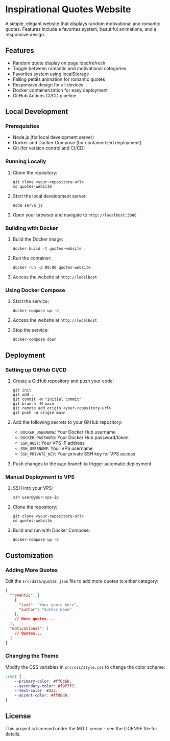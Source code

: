 # Inspirational Quotes Website

A simple, elegant website that displays random motivational and romantic quotes. Features include a favorites system, beautiful animations, and a responsive design.

## Features

- Random quote display on page load/refresh
- Toggle between romantic and motivational categories
- Favorites system using localStorage
- Falling petals animation for romantic quotes
- Responsive design for all devices
- Docker containerization for easy deployment
- GitHub Actions CI/CD pipeline

## Local Development

### Prerequisites

- Node.js (for local development server)
- Docker and Docker Compose (for containerized deployment)
- Git (for version control and CI/CD)

### Running Locally

1. Clone the repository:
   ```
   git clone <your-repository-url>
   cd quotes-website
   ```

2. Start the local development server:
   ```
   node serve.js
   ```

3. Open your browser and navigate to `http://localhost:3000`

### Building with Docker

1. Build the Docker image:
   ```
   docker build -t quotes-website .
   ```

2. Run the container:
   ```
   docker run -p 80:80 quotes-website
   ```

3. Access the website at `http://localhost`

### Using Docker Compose

1. Start the service:
   ```
   docker-compose up -d
   ```

2. Access the website at `http://localhost`

3. Stop the service:
   ```
   docker-compose down
   ```

## Deployment

### Setting up GitHub CI/CD

1. Create a GitHub repository and push your code:
   ```
   git init
   git add .
   git commit -m "Initial commit"
   git branch -M main
   git remote add origin <your-repository-url>
   git push -u origin main
   ```

2. Add the following secrets to your GitHub repository:
   - `DOCKER_USERNAME`: Your Docker Hub username
   - `DOCKER_PASSWORD`: Your Docker Hub password/token
   - `SSH_HOST`: Your VPS IP address
   - `SSH_USERNAME`: Your VPS username
   - `SSH_PRIVATE_KEY`: Your private SSH key for VPS access

3. Push changes to the `main` branch to trigger automatic deployment.

### Manual Deployment to VPS

1. SSH into your VPS:
   ```
   ssh user@your-vps-ip
   ```

2. Clone the repository:
   ```
   git clone <your-repository-url>
   cd quotes-website
   ```

3. Build and run with Docker Compose:
   ```
   docker-compose up -d
   ```

## Customization

### Adding More Quotes

Edit the `src/data/quotes.json` file to add more quotes to either category:

```json
{
  "romantic": [
    {
      "text": "Your quote here",
      "author": "Author Name"
    },
    // More quotes...
  ],
  "motivational": [
    // Quotes...
  ]
}
```

### Changing the Theme

Modify the CSS variables in `src/css/style.css` to change the color scheme:

```css
:root {
    --primary-color: #ff6b6b;
    --secondary-color: #f9f7f7;
    --text-color: #333;
    --accent-color: #ffd8d8;
}
```

## License

This project is licensed under the MIT License - see the LICENSE file for details.
